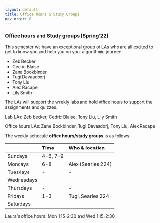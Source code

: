```yaml
---
layout: default 
title: Office hours & Study Groups 
nav_order: 8
---
```



### Office hours and Study groups  (Spring'22)



This semester we have an exceptional group of LAs who are all excited to get to know you and help you  on your algorithmic journey. 

 * Zeb Becker
 * Cedric Blaise 
 * Zane Bookbinder
 * Tugi Davaadoorj 
 * Tony Liu 
 * Alex Racape 
 * Lily Smith  



The LAs will support the weekly labs and hold office hours to support the assignments and quizzes. 

Lab LAs: Zeb becker, Cedric Blaise, Tony Liu, Lily Smith  

Office hours LAs: Zane Bookbinder, Tugi Davaadorj, Tony Liu, Alex Racape 


The weekly schedule **office hours/study groups**  is as follows. 


|              |   Time  | Who & location  |
|:-------------|:-------------|:---------------|
| Sundays      |  4-6, 7-9 |  | Zane (Searles 224), Tony (Searles 224) 
| Mondays      |  6-8 | Alex (Searles 224)  |
| Tuesdays     | -  | -  |
| Wednesdays   |  |   |
| Thursdays    | -  | -  |
| Fridays      |  1-3| Tugi, Searles 224  |
| Saturdays    |  |   |

Laura's office hours:  Mon 1:15-2:30 and Wed 1:15-2:30


